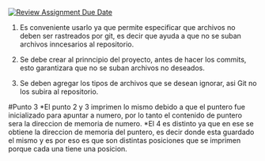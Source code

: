 [![Review Assignment Due Date](https://classroom.github.com/assets/deadline-readme-button-22041afd0340ce965d47ae6ef1cefeee28c7c493a6346c4f15d667ab976d596c.svg)](https://classroom.github.com/a/kl-E8VQf)
1. Es conveniente usarlo ya que permite especificar que archivos no deben ser
rastreados por git, es decir que ayuda a que no se suban archivos inncesarios
al repositorio.

2. Se debe crear al prinncipio del proyecto, antes de hacer los commits, esto
garantizara que no se suban archivos no deseados.

3. Se deben agregar los tipos de archivos que se desean ignorar, asi Git no
los subira al repositorio.

#Punto 3
*El punto 2 y 3 imprimen lo mismo debido a que el puntero fue inicializado 
para apuntar a numero, por lo tanto el contenido de puntero sera la direccion
de memoria de numero.
*El 4 es distinto ya que en ese se obtiene la direccion de memoria del 
puntero, es decir donde esta guardado el mismo y es por eso es que son 
distintas posiciones que se imprimen porque cada una tiene una posicion.
